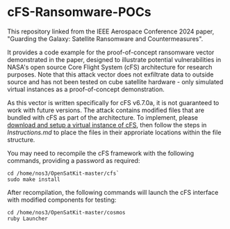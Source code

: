 # cFS-Ransomware-POCs
This repository linked from the IEEE Aerospace Conference 2024 paper, "Guarding the Galaxy: Satellite Ransomware and Countermeasures".

It provides a code example for the proof-of-concept ransomware vector demonstrated in the paper, designed to illustrate potential vulnerabilities in NASA's open source Core Flight System (cFS) architecture for research purposes. Note that this attack vector does not exfiltrate data to outside source and has not been tested on cube satellite hardware - only simulated virtual instances as a proof-of-concept demonstration.

As this vector is written specifically for cFS v6.7.0a, it is not guaranteed to work with future versions. The attack contains modified files that are bundled with cFS as part of the architecture. To implement, please [download and setup a virtual instance of cFS](https://github.com/nasa/cFS), then follow the steps in _Instructions.md_ to place the files in their approriate locations within the file structure.

You may need to recompile the cFS framework with the following commands, providing a password as required:

```
cd /home/nos3/OpenSatKit-master/cfs`
sudo make install
```

After recompilation, the following commands will launch the cFS interface with modified components for testing:

```
cd /home/nos3/OpenSatKit-master/cosmos
ruby Launcher
```
